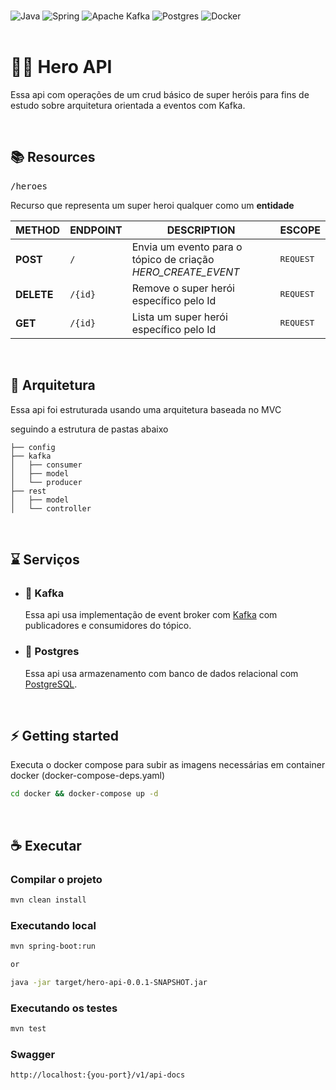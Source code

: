 <br/>

![Java](https://img.shields.io/badge/java-%23ED8B00.svg?style=for-the-badge&logo=openjdk&logoColor=white)
![Spring](https://img.shields.io/badge/spring-%236DB33F.svg?style=for-the-badge&logo=spring&logoColor=white)
![Apache Kafka](https://img.shields.io/badge/Apache%20Kafka-000?style=for-the-badge&logo=apachekafka)
![Postgres](https://img.shields.io/badge/postgres-%23316192.svg?style=for-the-badge&logo=postgresql&logoColor=white)
![Docker](https://img.shields.io/badge/docker-%230db7ed.svg?style=for-the-badge&logo=docker&logoColor=white)
<br/>
<br/>

# 🦸🏻 Hero API
Essa api com operações de um crud básico de super heróis para fins de estudo sobre arquitetura orientada a eventos com Kafka.

<br/>

## 📚 Resources

<kbd>/heroes</kbd>

Recurso que representa um super heroi qualquer como um **entidade**

| METHOD     | ENDPOINT         | DESCRIPTION                                                  | ESCOPE             |
|------------|------------------|--------------------------------------------------------------|--------------------|
| **POST**   | `/`              | Envia um evento para o tópico de criação *HERO_CREATE_EVENT* | <kbd>REQUEST</kbd> |
| **DELETE** | `/{id}`          | Remove o super herói específico pelo Id                      | <kbd>REQUEST</kbd> |
| **GET**    | `/{id}`          | Lista um super herói  específico pelo Id                     | <kbd>REQUEST</kbd> |


<br/>

## 📐 Arquitetura

Essa api foi estruturada usando uma arquitetura baseada no MVC

seguindo a estrutura de pastas abaixo

```
├── config
├── kafka
│   ├── consumer
│   ├── model
│   └── producer
├── rest
│   ├── model
│   └── controller

```

<br/>

## ⌛️ Serviços

- ### 🔱 **Kafka**
  Essa api usa implementação de event broker com [Kafka](https://kafka.apache.org/) com publicadores e consumidores do tópico.
- ### 🐘 **Postgres**
  Essa api usa armazenamento com banco de dados relacional com [PostgreSQL](https://www.postgresql.org/).
<br/>

## ⚡ Getting started

Executa o docker compose para subir as imagens necessárias em container docker (docker-compose-deps.yaml)

```sh
cd docker && docker-compose up -d
```

<br/>

## ☕ Executar

### Compilar o projeto

```sh
mvn clean install
```

### Executando **local**

```sh
mvn spring-boot:run 

or

java -jar target/hero-api-0.0.1-SNAPSHOT.jar
```

### Executando os **testes**
```sh
mvn test
```

### **Swagger**

```
http://localhost:{you-port}/v1/api-docs
```

<br/>
